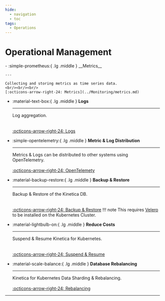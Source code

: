 ```yaml
---
hide:
  - navigation
  - toc
tags:
  - Operations
---
```

# Operational Management

<div class="grid cards" markdown>
-   :simple-prometheus:{ .lg .middle } __Metrics__

    ---

    Collecting and storing metrics as time series data.
    <br/><br/><br/>
    [:octicons-arrow-right-24: Metrics](../Monitoring/metrics.md)

-   :material-text-box:{ .lg .middle } __Logs__

    ---

    Log aggregation.
    <br/><br/><br/>
    [:octicons-arrow-right-24: Logs](../Monitoring/logs.md)

-   :simple-opentelemetry:{ .lg .middle } __Metric & Log Distribution__

    ---

    Metrics & Logs can be distributed to other systems using OpenTelemetry.
    <br/><br/>
    [:octicons-arrow-right-24: OpenTelemety](otel.md)

-   :material-backup-restore:{ .lg .middle } __Backup & Restore__

    ---

    Backup & Restore of the Kinetica DB.
    <br/><br/><br/>
    [:octicons-arrow-right-24: Backup & Restore](backup_and_restore.md)
    !!! note
    This requires [Velero](https://velero.io/docs/v1.13/basic-install/ "Velero Installation Page") to be installed on the Kubernetes Cluster.


-   :material-lightbulb-on:{ .lg .middle } __Reduce Costs__

    ---

    Suspend & Resume  Kinetica for Kubernetes.
    <br/><br/><br/>
    [:octicons-arrow-right-24: Suspend & Resume](suspend_resume.md)

-   :material-scale-balance:{ .lg .middle } __Database Rebalancing__

    ---

    Kinetica for Kubernetes Data Sharding & Rebalancing.
    <br/><br/>
    [:octicons-arrow-right-24: Rebalancing](rebalance.md)

</div>

---
